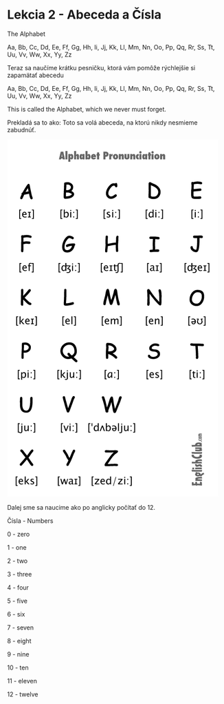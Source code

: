 # Lekcia 2 - Abeceda a Čísla

The Alphabet 

Aa, Bb, Cc, Dd, Ee, Ff, Gg, Hh, Ii, Jj, Kk, Ll, Mm, Nn, Oo, Pp, Qq, Rr, Ss, Tt, Uu, Vv, Ww, Xx, Yy, Zz

Teraz sa naučíme krátku pesničku, ktorá vám pomôže rýchlejšie si zapamätať abecedu

Aa, Bb, Cc, Dd, Ee, Ff, Gg, Hh, Ii, Jj, Kk, Ll, Mm, Nn, Oo, Pp, Qq, Rr, Ss, Tt, Uu, Vv, Ww, Xx, Yy, Zz

This is called the Alphabet, which we never must forget. 

Prekladá sa to ako: Toto sa volá abeceda, na ktorú nikdy nesmieme zabudnúť.

![Untitled](Lekcia%202%20-%20Abeceda%20a%20C%CC%8Ci%CC%81sla%20e1398a90ff3240f8a42826ef089c1b3d/Untitled.png)

Dalej sme sa naucime ako po anglicky počítať do 12. 

Čísla - Numbers 

0 - zero  

1 - one 

2 - two

3 - three 

4 - four 

5 - five 

6 - six 

7 - seven 

8 - eight 

9 - nine 

10 - ten

11 - eleven 

12 - twelve